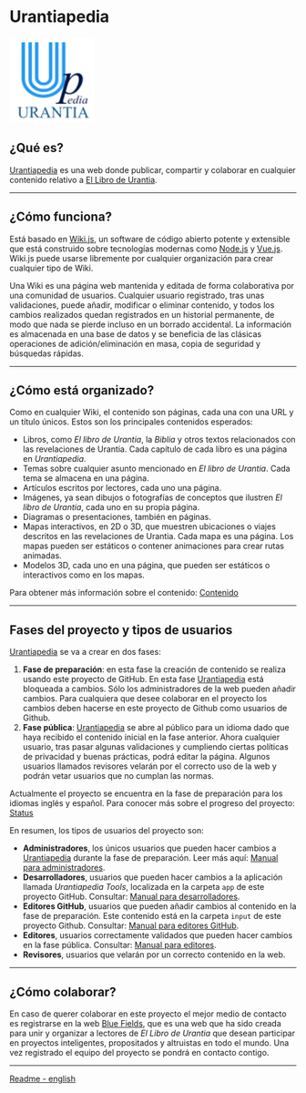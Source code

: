 # Urantiapedia

<img src="./app/uplogo.svg" alt="Urantiapedia" width="150"/>


## ¿Qué es?

[Urantiapedia](https://urantiapedia.site) es una web donde publicar, compartir y colaborar en cualquier contenido relativo a [El Libro de Urantia](https://www.urantia.org/).

---

## ¿Cómo funciona?

Está basado en [Wiki.js](https://js.wiki/), un software de código abierto potente y extensible que está construido sobre tecnologías modernas como [Node.js](https://nodejs.org/) y [Vue.js](https://vuejs.org/). Wiki.js puede usarse libremente por cualquier organización para crear cualquier tipo de Wiki.

Una Wiki es una página web mantenida y editada de forma colaborativa por una comunidad de usuarios. Cualquier usuario registrado, tras unas validaciones, puede añadir, modificar o eliminar contenido, y todos los cambios realizados quedan registrados en un historial permanente, de modo que nada se pierde incluso en un borrado accidental. La información es almacenada en una base de datos y se beneficia de las clásicas operaciones de adición/eliminación en masa, copia de seguridad y búsquedas rápidas.

---

## ¿Cómo está organizado?

Como en cualquier Wiki, el contenido son páginas, cada una con una URL y un título únicos. Estos son los principales contenidos esperados:

* Libros, como *El libro de Urantia*, la *Biblia* y otros textos relacionados con las revelaciones de Urantia. Cada capítulo de cada libro es una página en *Urantiapedia*.
* Temas sobre cualquier asunto mencionado en *El libro de Urantia*. Cada tema se almacena en una página.
* Artículos escritos por lectores, cada uno una página.
* Imágenes, ya sean dibujos o fotografías de conceptos que ilustren *El libro de Urantia*, cada uno en su propia página.
* Diagramas o presentaciones, también en páginas.
* Mapas interactivos, en 2D o 3D, que muestren ubicaciones o viajes descritos en las revelaciones de Urantia. Cada mapa es una página. Los mapas pueden ser estáticos o contener animaciones para crear rutas animadas.
* Modelos 3D, cada uno en una página, que pueden ser estáticos o interactivos como en los mapas.

Para obtener más información sobre el contenido: [Contenido](https://github.com/JanHerca/urantiapedia/blob/master/docs/content_es.md)

---

## Fases del proyecto y tipos de usuarios

[Urantiapedia](https://urantiapedia.site) se va a crear en dos fases:
1. **Fase de preparación**: en esta fase la creación de contenido se realiza usando este proyecto de GitHub. En esta fase [Urantiapedia](https://urantiapedia.site) está bloqueada a cambios. Sólo los administradores de la web pueden añadir cambios. Para cualquiera que desee colaborar en el proyecto los cambios deben hacerse en este proyecto de Github como usuarios de Github.
2. **Fase pública**: [Urantiapedia](https://urantiapedia.site) se abre al público para un idioma dado que haya recibido el contenido inicial en la fase anterior. Ahora cualquier usuario, tras pasar algunas validaciones y cumpliendo ciertas políticas de privacidad y buenas prácticas, podrá editar la página. Algunos usuarios llamados revisores velarán por el correcto uso de la web y podrán vetar usuarios que no cumplan las normas.

Actualmente el proyecto se encuentra en la fase de preparación para los idiomas inglés y español. Para conocer más sobre el progreso del proyecto: [Status](https://github.com/JanHerca/urantiapedia/blob/master/docs/status.md)

En resumen, los tipos de usuarios del proyecto son:
- **Administradores**, los únicos usuarios  que pueden hacer cambios a [Urantiapedia](https://urantiapedia.site) durante la fase de preparación. Leer más aquí: [Manual para administradores](https://github.com/JanHerca/urantiapedia/blob/master/docs/HOWTO_administrators_es.md).
- **Desarrolladores**, usuarios que pueden hacer cambios a la aplicación llamada *Urantiapedia Tools*, localizada en la carpeta `app` de este proyecto GitHub. Consultar: [Manual para desarrolladores](https://github.com/JanHerca/urantiapedia/blob/master/docs/HOWTO_developers_es.md).
- **Editores GitHub**, usuarios que pueden añadir cambios al contenido en la fase de preparación. Este contenido está en la carpeta `input` de este proyecto Github. Consultar: [Manual para editores GitHub](https://github.com/JanHerca/urantiapedia/blob/master/docs/HOWTO_github_editors_es.md).
- **Editores**, usuarios correctamente validados que pueden hacer cambios en la fase pública. Consultar: [Manual para editores](https://github.com/JanHerca/urantiapedia/blob/master/docs/HOWTO_editors_es.md).
- **Revisores**, usuarios que velarán por un correcto contenido en la web.

---

## ¿Cómo colaborar?

En caso de querer colaborar en este proyecto el mejor medio de contacto es registrarse en la web [Blue Fields](https://blue-fields.netlify.app/), que es una web que ha sido creada para unir y organizar a lectores de *El Libro de Urantia* que desean participar en proyectos inteligentes, propositados y altruistas en todo el mundo. Una vez registrado el equipo del proyecto se pondrá en contacto contigo.

---

[Readme - english](https://github.com/JanHerca/urantiapedia/blob/master/README.md)
